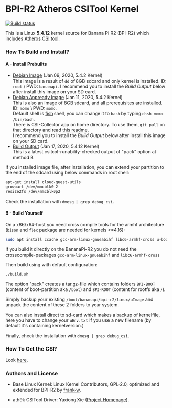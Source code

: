 # BPI-R2 Atheros CSITool Kernel

<a href="https://travis-ci.com/wldh-g/BPI-R2-Atheros-CSITool" target="_blank">
  <img src="https://travis-ci.com/wldh-g/BPI-R2-Atheros-CSITool.svg?branch=5.4-main" alt="Build status" />
</a>

This is a Linux **5.4.12** kernel source for Banana Pi R2 (BPI-R2) which includes [Atheros CSI tool](https://github.com/xieyaxiongfly/Atheros-CSI-Tool).

### How To Build and Install?

#### A - Install Prebuilts

+ [Debian Image](https://go.wldh.org/r2-atheros-img) (Jan 09, 2020, 5.4.2 Kernel)\
  This image is a result of `dd` of 8GB sdcard and only kernel is installed. ID: `root` \ PWD: `bananapi`. I recommend you to install the *Build Output* below after install this image on your SD card.
+ [Debian Appready Image](https://go.wldh.org/r2-atheros-full-img) (Jan 11, 2020, 5.4.2 Kernel)\
  This is also an image of 8GB sdcard, and all prerequisites are installed. ID: `momo` \ PWD: `momo`.\
  Default shell is [fish](https://fishshell.com/) shell, you can change it to `bash` by typing `chsh momo /bin/bash`.\
  There is CSI-Collector app on home directory. To use them, `git pull` on that directory and read [this readme](https://github.com/wldh-g/BPI-R2-Atheros-CSITool-App).\
  I recommend you to install the *Build Output* below after install this image on your SD card.
+ [Build Output](https://go.wldh.org/r2-atheros-patch) (Jan 17, 2020, 5.4.12 Kernel)\
  This is a latest csitool-runability-checked output of "pack" option at method B.

If you installed image file, after installation, you can extend your partition to the end of the sdcard using below commands in root shell:

```sh
apt-get install cloud-guest-utils
growpart /dev/mmcblk0 2
resize2fs /dev/mmcblk0p2
```

Check the installation with `dmesg | grep debug_csi`.

#### B - Build Yourself

On a x86/x64-host you need cross compile tools for the armhf architecture (`bison` and `flex` package are needed for kernels >=4.16):

```sh
sudo apt install ccache gcc-arm-linux-gnueabihf libc6-armhf-cross u-boot-tools bc make gcc libc6-dev libncurses5-dev libssl-dev bison flex
```

If you build it directly on the BananaPi-R2 you do not need the crosscompile-packages `gcc-arm-linux-gnueabihf` and `libc6-armhf-cross`

Then build using with default configuration:

```sh
./build.sh
```

The option "pack" creates a tar.gz-file which contains folders `BPI-BOOT` (content of boot-partition aka `/boot`) and `BPI-ROOT` (content for rootfs aka `/`).

Simply backup your existing `/boot/bananapi/bpi-r2/linux/uImage` and unpack the content of these 2 folders to your system.

You can also install direct to sd-card which makes a backup of kernelfile, here you have to change your `uEnv.txt` if you use a new filename (by default it's containing kernelversion.)

Finally, check the installation with `dmesg | grep debug_csi`.

### How To Get the CSI?

Look [here](https://github.com/wldh-g/BPI-R2-Atheros-CSITool-App#readme).

### Authors and License

- Base Linux Kernel: Linux Kernel Contributors, GPL-2.0, optimized and extended for BPI-R2 by [frank-w](https://github.com/frank-w).

- ath9k CSITool Driver: Yaxiong Xie ([Project Homepage](https://wands.sg/research/wifi/AtherosCSI/)).
